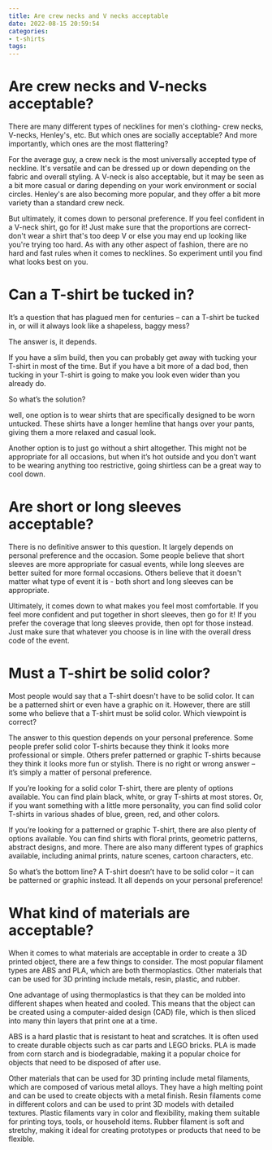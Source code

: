 ```yaml
---
title: Are crew necks and V necks acceptable
date: 2022-08-15 20:59:54
categories:
- t-shirts
tags:
---
```



#  Are crew necks and V-necks acceptable?

There are many different types of necklines for men's clothing- crew necks, V-necks, Henley's, etc. But which ones are socially acceptable? And more importantly, which ones are the most flattering?

For the average guy, a crew neck is the most universally accepted type of neckline. It's versatile and can be dressed up or down depending on the fabric and overall styling. A V-neck is also acceptable, but it may be seen as a bit more casual or daring depending on your work environment or social circles. Henley's are also becoming more popular, and they offer a bit more variety than a standard crew neck.

But ultimately, it comes down to personal preference. If you feel confident in a V-neck shirt, go for it! Just make sure that the proportions are correct- don't wear a shirt that's too deep V or else you may end up looking like you're trying too hard. As with any other aspect of fashion, there are no hard and fast rules when it comes to necklines. So experiment until you find what looks best on you.

#  Can a T-shirt be tucked in?

It’s a question that has plagued men for centuries – can a T-shirt be tucked in, or will it always look like a shapeless, baggy mess?

The answer is, it depends.

If you have a slim build, then you can probably get away with tucking your T-shirt in most of the time. But if you have a bit more of a dad bod, then tucking in your T-shirt is going to make you look even wider than you already do.

So what’s the solution?

 well, one option is to wear shirts that are specifically designed to be worn untucked. These shirts have a longer hemline that hangs over your pants, giving them a more relaxed and casual look.

Another option is to just go without a shirt altogether. This might not be appropriate for all occasions, but when it’s hot outside and you don’t want to be wearing anything too restrictive, going shirtless can be a great way to cool down.

#  Are short or long sleeves acceptable?

There is no definitive answer to this question. It largely depends on personal preference and the occasion. Some people believe that short sleeves are more appropriate for casual events, while long sleeves are better suited for more formal occasions. Others believe that it doesn't matter what type of event it is - both short and long sleeves can be appropriate.

Ultimately, it comes down to what makes you feel most comfortable. If you feel more confident and put together in short sleeves, then go for it! If you prefer the coverage that long sleeves provide, then opt for those instead. Just make sure that whatever you choose is in line with the overall dress code of the event.

#  Must a T-shirt be solid color?

Most people would say that a T-shirt doesn't have to be solid color. It can be a patterned shirt or even have a graphic on it. However, there are still some who believe that a T-shirt must be solid color. Which viewpoint is correct?

The answer to this question depends on your personal preference. Some people prefer solid color T-shirts because they think it looks more professional or simple. Others prefer patterned or graphic T-shirts because they think it looks more fun or stylish. There is no right or wrong answer – it’s simply a matter of personal preference.

If you’re looking for a solid color T-shirt, there are plenty of options available. You can find plain black, white, or gray T-shirts at most stores. Or, if you want something with a little more personality, you can find solid color T-shirts in various shades of blue, green, red, and other colors.

If you’re looking for a patterned or graphic T-shirt, there are also plenty of options available. You can find shirts with floral prints, geometric patterns, abstract designs, and more. There are also many different types of graphics available, including animal prints, nature scenes, cartoon characters, etc.

So what’s the bottom line? A T-shirt doesn’t have to be solid color – it can be patterned or graphic instead. It all depends on your personal preference!

#  What kind of materials are acceptable?

When it comes to what materials are acceptable in order to create a 3D printed object, there are a few things to consider. The most popular filament types are ABS and PLA, which are both thermoplastics. Other materials that can be used for 3D printing include metals, resin, plastic, and rubber.

One advantage of using thermoplastics is that they can be molded into different shapes when heated and cooled. This means that the object can be created using a computer-aided design (CAD) file, which is then sliced into many thin layers that print one at a time.

ABS is a hard plastic that is resistant to heat and scratches. It is often used to create durable objects such as car parts and LEGO bricks. PLA is made from corn starch and is biodegradable, making it a popular choice for objects that need to be disposed of after use.

Other materials that can be used for 3D printing include metal filaments, which are composed of various metal alloys. They have a high melting point and can be used to create objects with a metal finish. Resin filaments come in different colors and can be used to print 3D models with detailed textures. Plastic filaments vary in color and flexibility, making them suitable for printing toys, tools, or household items. Rubber filament is soft and stretchy, making it ideal for creating prototypes or products that need to be flexible.